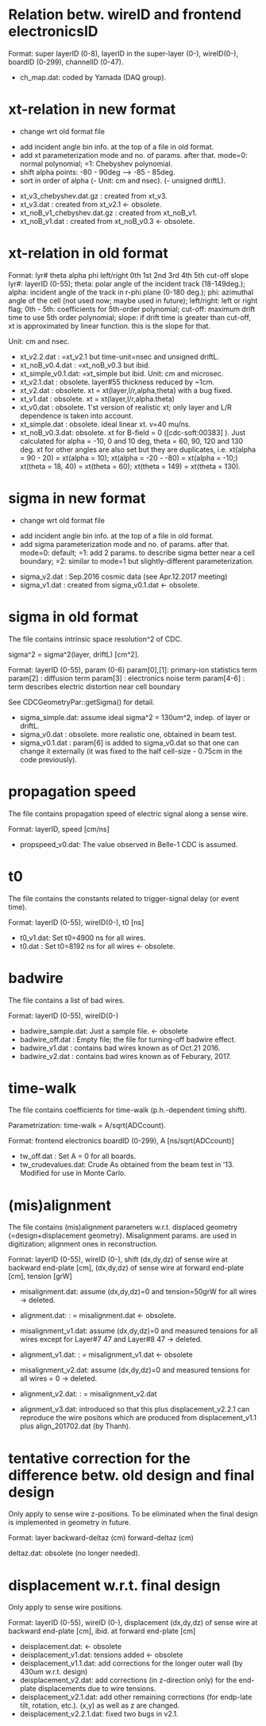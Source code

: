# Relation betw. wireID and frontend electronicsID

Format: super layerID (0-8), layerID in the super-layer (0-), wireID(0-), boardID (0-299), channelID (0-47).

* ch_map.dat: coded by Yamada (DAQ group).


# xt-relation in new format

* change wrt old format file 
 - add incident angle bin info. at the top of a file in old format.
 - add xt parameterization mode and no. of params. after that. 
   mode=0: normal    polynomial;
       =1: Chebyshev polynomial.
 - shift alpha points: -80 - 90deg --> -85 - 85deg.
 - sort in order of alpha
 (- Unit: cm and nsec).
 (- unsigned driftL).
* xt_v3_chebyshev.dat.gz     : created from xt_v3.
* xt_v3.dat                  : created from xt_v2.1 <- obsolete.
* xt_noB_v1_chebyshev.dat.gz : created from xt_noB_v1.
* xt_noB_v1.dat              : created from xt_noB_v0.3 <- obsolete.

# xt-relation in old format

Format: lyr#  theta  alpha phi left/right 0th 1st 2nd 3rd 4th 5th cut-off slope
lyr#: layerID (0-55);
theta: polar angle of the incident track (18-149deg.);
alpha: incident angle of the track in r-phi plane (0-180 deg.);
phi: azimuthal angle of the cell (not used now; maybe used in future);
left/right: left or right flag;
0th - 5th: coefficients for 5th-order polynomial;
cut-off: maximum drift time to use 5th order polynomial;
slope: if drift time is greater than cut-off, xt is approximated by linear
function. this is the slope for that.

Unit: cm and nsec.
* xt_v2.2.dat       : =xt_v2.1     but time-unit=nsec and unsigned driftL.
* xt_noB_v0.4.dat   : =xt_noB_v0.3 but ibid. 
* xt_simple_v0.1.dat: =xt_simple   but ibid. 
Unit: cm and microsec.
* xt_v2.1.dat    : obsolete. layer#55 thickness reduced by ~1cm.
* xt_v2.dat      : obsolete. xt = xt(layer,l/r,alpha,theta) with a bug fixed.
* xt_v1.dat      : obsolete. xt = xt(layer,l/r,alpha.theta)
* xt_v0.dat      : obsolete. 1'st version of realistic xt; only layer and L/R dependence is taken into account.
* xt_simple.dat  : obsolete. ideal linear xt. v=40 mu/ns.
* xt_noB_v0.3.dat: obsolete. 
                              xt for B-field = 0 ([cdc-soft:00383] ).
                              Just calculated for alpha = -10, 0 and 10 deg, 
                                                           theta = 60, 90, 120 and 130 deg.
                             xt for other angles are also set but they are duplicates,  i.e.
                             xt(alpha =  90 -  20) = xt(alpha =  10); 
                             xt(alpha = -20 - -80) = xt(alpha = -10;)
                             xt(theta = 18, 40) = xt(theta = 60);
                             xt(theta = 149) = xt(theta = 130).

# sigma in new format

* change wrt old format file 
 - add incident angle bin info. at the top of a file in old format.
 - add sigma parameterization mode and no. of params. after that. 
   mode=0: default;
       =1: add 2 params. to describe sigma better near a cell boundary;
       =2: similar to mode=1 but slightly-different parameterization.
* sigma_v2.dat       : Sep.2016 cosmic data (see Apr.12.2017 meeting)
* sigma_v1.dat       : created from sigma_v0.1.dat <- obsolete.


# sigma in old format

The file contains intrinsic space resolution^2 of CDC.

sigma^2 = sigma^2(layer, driftL) [cm^2].

Format: layerID (0-55), param (0-6)
param[0],[1]: primary-ion statistics term
param[2]    : diffusion term
param[3]    : electronics noise term
param[4-6]  : term describes electric distortion near cell boundary

See CDCGeometryPar::getSigma() for detail.

* sigma_simple.dat: assume ideal sigma^2 = 130um^2, indep. of layer or driftL.
* sigma_v0.dat    : obsolete. more realistic one, obtained in beam test.
* sigma_v0.1.dat  : param[6] is added to sigma_v0.dat so that one can change it 
                    externally (it was fixed to the half cell-size - 0.75cm in 
                    the code previously).

# propagation speed

The file contains propagation speed of electric signal along a sense wire.

Format: layerID, speed [cm/ns]

* propspeed_v0.dat: The value observed in Belle-1 CDC is assumed.


# t0

The file contains the constants related to trigger-signal delay (or event time).

Format: layerID (0-55), wireID(0-), t0 [ns]

* t0_v1.dat: Set t0=4900 ns for all wires.
* t0.dat   : Set t0=8192 ns for all wires <- obsolete.

# badwire

The file contains a list of bad wires.

Format: layerID (0-55), wireID(0-)

* badwire_sample.dat: Just a sample file. <- obsolete
* badwire_off.dat   : Empty file; the file for turning-off badwire effect.
* badwire_v1.dat    : contains bad wires known as of Oct.21 2016.
* badwire_v2.dat    : contains bad wires known as of Feburary, 2017.

# time-walk

The file contains coefficients for time-walk (p.h.-dependent timing shift).

Parametrization: time-walk = A/sqrt(ADCcount).

Format: frontend electronics boardID (0-299), A [ns/sqrt(ADCcount)]

* tw_off.dat        : Set A = 0 for all boards.
* tw_crudevalues.dat: Crude As obtained from the beam test in '13. Modified for use in Monte Carlo.

# (mis)alignment

The file contains (mis)alignment parameters w.r.t. displaced geometry (=design+displacement geometry). Misalignment params. are used in digitization; alignment ones in reconstruction.

Format: layerID (0-55), wireID (0-), shift (dx,dy,dz) of sense wire at backward end-plate [cm], (dx,dy,dz) of sense wire at forward end-plate [cm], tension [grW]

* misalignment.dat: assume (dx,dy,dz)=0 and tension=50grW for all wires  -> deleted.
* alignment.dat:  : = misalignment.dat <- obsolete.

* misalignment_v1.dat: assume (dx,dy,dz)=0 and measured tensions for all wires except for Layer#7 47 and Layer#8 47  -> deleted.
* alignment_v1.dat:  : = misalignment_v1.dat <- obsolete

* misalignment_v2.dat: assume (dx,dy,dz)=0 and measured tensions for all wires = 0  -> deleted.
* alignment_v2.dat:  : = misalignment_v2.dat
* alignment_v3.dat: introduced so that this plus displacement_v2.2.1 can reproduce the wire positons which are produced from displacement_v1.1 plus align_201702.dat (by Thanh).

# tentative correction for the difference betw. old design and final design

Only apply to sense wire z-positions.
To be eliminated when the final design is implemented in geometry in future.

Format: layer  backward-deltaz (cm)  forward-deltaz (cm)

deltaz.dat: obsolete (no longer needed).

# displacement  w.r.t. final design

Only apply to sense wire positions.

Format: layerID (0-55), wireID (0-), displacement (dx,dy,dz) of sense wire at backward end-plate [cm], ibid. at forward end-plate [cm]

* deisplacement.dat:  <- obsolete
* deisplacement_v1.dat: tensions added <- obsolete
* deisplacement_v1.1.dat: add corrections for the longer outer wall (by 430um w.r.t. design)
* deisplacement_v2.dat: add corrections (in z-direction only) for the end-plate displacements due to wire tensions.
* deisplacement_v2.1.dat: add other remaining corrections (for endp-late tilt, rotation, etc.). (x,y) as well as z are changed.
* deisplacement_v2.2.1.dat: fixed two bugs in v2.1.


